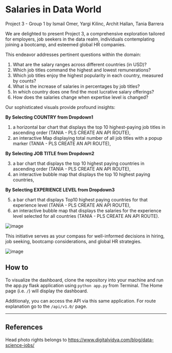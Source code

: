 # Salaries in Data World

Project 3 - Group 1 by Ismail Omer, Yargi Kilinc, Archit Hallan, Tania Barrera

We are delighted to present Project 3, a comprehensive exploration tailored for employers, job seekers in the data realm, individuals contemplating joining a bootcamp, and esteemed global HR companies.

This endeavor addresses pertinent questions within the domain:

1.	What are the salary ranges across different countries (in USD)?
2.	Which job titles command the highest and lowest remunerations?
3.	Which job titles enjoy the highest popularity in each country, measured by counts?
4.	What is the increase of salaries in percentages by job titles?
5.	In which country does one find the most lucrative salary offerings?
6.	How does the salaries change when expertise level is changed?

Our sophisticated visuals provide profound insights:

**By Selecting COUNTRY from Dropdown1**

1.	a horizontal bar chart that displays the top 10 highest-paying job titles in ascending order (TANIA - PLS CREATE AN API ROUTE),
2.	an interactive Map displaying total number of all job titles with a popup marker (TANIA - PLS CREATE AN API ROUTE),

**By Selecting JOB TITLE from Dropdown2**

3.	a bar chart that displays the top 10 highest paying countries in ascending order (TANIA - PLS CREATE AN API ROUTE),
4.	an interactive bubble map that displays the top 10 highest paying countries,

**By Selecting EXPERIENCE LEVEL from Dropdown3**

5.	a bar chart that displays Top10 highest paying countries for that experience level (TANIA - PLS CREATE AN API ROUTE),
6.	an interactive bubble map that displays the salaries for the experience level selected for all countries (TANIA - PLS CREATE AN API ROUTE).

![image](https://github.com/ismailo1/project3/assets/142269763/c0015b2a-1c6d-4eb8-948e-b20085f859a7)


This initiative serves as your compass for well-informed decisions in hiring, job seeking, bootcamp considerations, and global HR strategies.

![image](https://github.com/ismailo1/project3/assets/142269763/f32a5946-e8c9-4451-aab3-e94490ec2b0d)


## How to

To visualize the dashboard, clone the repository into your machine and run the app.py flask application using `python app.py` from Terminal. The Home page (i.e. `/`) will display the dashboard.

Additionaly, you can access the API via this same application. For route explanation go to the `/api/v1.0/` page.


---

## References

Head photo rights belongs to https://www.digitalvidya.com/blog/data-science-jobs/
